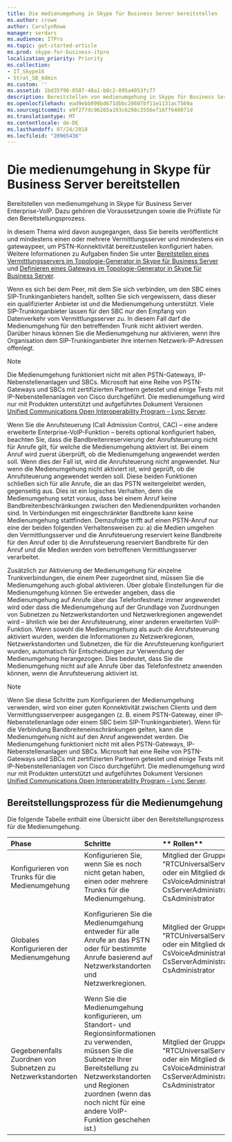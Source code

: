```yaml
---
title: Die medienumgehung in Skype für Business Server bereitstellen
ms.author: crowe
author: CarolynRowe
manager: serdars
ms.audience: ITPro
ms.topic: get-started-article
ms.prod: skype-for-business-itpro
localization_priority: Priority
ms.collection:
- IT_Skype16
- Strat_SB_Admin
ms.custom: ''
ms.assetid: 1bd35f90-8587-48a1-b0c2-095a4053fc77
description: Bereitstellen von medienumgehung in Skype für Business Server Enterprise-VoIP. Dazu gehören die Voraussetzungen sowie die Prüfliste für den Bereitstellungsprozess.
ms.openlocfilehash: ead9ebb099bd671dbbc28607bf11e1131ac7569a
ms.sourcegitcommit: e9f277dc96265a193c6298c3556ef16ff640071d
ms.translationtype: MT
ms.contentlocale: de-DE
ms.lasthandoff: 07/24/2018
ms.locfileid: "20965436"
---
```

# <a name="deploy-media-bypass-in-skype-for-business-server"></a>Die medienumgehung in Skype für Business Server bereitstellen
 
Bereitstellen von medienumgehung in Skype für Business Server Enterprise-VoIP. Dazu gehören die Voraussetzungen sowie die Prüfliste für den Bereitstellungsprozess.
  
In diesem Thema wird davon ausgegangen, dass Sie bereits veröffentlicht und mindestens einen oder mehrere Vermittlungsserver und mindestens ein gatewaypeer, um PSTN-Konnektivität bereitzustellen konfiguriert haben. Weitere Informationen zu Aufgaben finden Sie unter [Bereitstellen eines Vermittlungsservers im Topologie-Generator in Skype für Business Server](deploy-a-mediation-server.md) und [Definieren eines Gateways im Topologie-Generator in Skype für Business Server](define-a-gateway.md).
  
 Wenn es sich bei dem Peer, mit dem Sie sich verbinden, um den SBC eines SIP-Trunkinganbieters handelt, sollten Sie sich vergewissern, dass dieser ein qualifizierter Anbieter ist und die Medienumgehung unterstützt. Viele SIP-Trunkinganbieter lassen für den SBC nur den Empfang von Datenverkehr vom Vermittlungsserver zu. In diesem Fall darf die Medienumgehung für den betreffenden Trunk nicht aktiviert werden. Darüber hinaus können Sie die Medienumgehung nur aktivieren, wenn Ihre Organisation dem SIP-Trunkinganbieter ihre internen Netzwerk-IP-Adressen offenlegt.
  
> [!NOTE]
> Die Medienumgehung funktioniert nicht mit allen PSTN-Gateways, IP-Nebenstellenanlagen und SBCs. Microsoft hat eine Reihe von PSTN-Gateways und SBCs mit zertifizierten Partnern getestet und einige Tests mit IP-Nebenstellenanlagen von Cisco durchgeführt. Die medienumgehung wird nur mit Produkten unterstützt und aufgeführtes Dokument Versionen [Unified Communications Open Interoperability Program – Lync Server](https://go.microsoft.com/fwlink/p/?linkId=214406). 
  
Wenn Sie die Anrufsteuerung (Call Admission Control, CAC) – eine andere erweiterte Enterprise-VoIP-Funktion – bereits optional konfiguriert haben, beachten Sie, dass die Bandbreitenreservierung der Anrufsteuerung nicht für Anrufe gilt, für welche die Medienumgehung aktiviert ist. Bei einem Anruf wird zuerst überprüft, ob die Medienumgehung angewendet werden soll. Wenn dies der Fall ist, wird die Anrufsteuerung nicht angewendet. Nur wenn die Medienumgehung nicht aktiviert ist, wird geprüft, ob die Anrufsteuerung angewendet werden soll. Diese beiden Funktionen schließen sich für alle Anrufe, die an das PSTN weitergeleitet werden, gegenseitig aus. Dies ist ein logisches Verhalten, denn die Medienumgehung setzt voraus, dass bei einem Anruf keine Bandbreitenbeschränkungen zwischen den Medienendpunkten vorhanden sind. In Verbindungen mit eingeschränkter Bandbreite kann keine Medienumgehung stattfinden. Demzufolge trifft auf einen PSTN-Anruf nur eine der beiden folgenden Verhaltensweisen zu: a) die Medien umgehen den Vermittlungsserver und die Anrufsteuerung reserviert keine Bandbreite für den Anruf oder b) die Anrufsteuerung reserviert Bandbreite für den Anruf und die Medien werden vom betroffenen Vermittlungsserver verarbeitet.
  
Zusätzlich zur Aktivierung der Medienumgehung für einzelne Trunkverbindungen, die einem Peer zugeordnet sind, müssen Sie die Medienumgehung auch global aktivieren. Über globale Einstellungen für die Medienumgehung können Sie entweder angeben, dass die Medienumgehung auf Anrufe über das Telefonfestnetz immer angewendet wird oder dass die Medienumgehung auf der Grundlage von Zuordnungen von Subnetzen zu Netzwerkstandorten und Netzwerkregionen angewendet wird – ähnlich wie bei der Anrufsteuerung, einer anderen erweiterten VoIP-Funktion. Wenn sowohl die Medienumgehung als auch die Anrufsteuerung aktiviert wurden, werden die Informationen zu Netzwerkregionen, Netzwerkstandorten und Subnetzen, die für die Anrufsteuerung konfiguriert wurden, automatisch für Entscheidungen zur Verwendung der Medienumgehung herangezogen. Dies bedeutet, dass Sie die Medienumgehung nicht auf alle Anrufe über das Telefonfestnetz anwenden können, wenn die Anrufsteuerung aktiviert ist.
  
> [!NOTE]
> Wenn Sie diese Schritte zum Konfigurieren der Medienumgehung verwenden, wird von einer guten Konnektivität zwischen Clients und dem Vermittlungsserverpeer ausgegangen (z. B. einem PSTN-Gateway, einer IP-Nebenstellenanlage oder einem SBC beim SIP-Trunkinganbieter). Wenn für die Verbindung Bandbreiteneinschränkungen gelten, kann die Medienumgehung nicht auf den Anruf angewendet werden. Die Medienumgehung funktioniert nicht mit allen PSTN-Gateways, IP-Nebenstellenanlagen und SBCs. Microsoft hat eine Reihe von PSTN-Gateways und SBCs mit zertifizierten Partnern getestet und einige Tests mit IP-Nebenstellenanlagen von Cisco durchgeführt. Die medienumgehung wird nur mit Produkten unterstützt und aufgeführtes Dokument Versionen [Unified Communications Open Interoperability Program – Lync Server](https://go.microsoft.com/fwlink/p/?linkId=214406). 
  
## <a name="deployment-process-for-media-bypass"></a>Bereitstellungsprozess für die Medienumgehung

Die folgende Tabelle enthält eine Übersicht über den Bereitstellungsprozess für die Medienumgehung. 
  
|**Phase**|**Schritte**|** Rollen**|**Bereitstellungsdokumentation**|
|:-----|:-----|:-----|:-----|
|Konfigurieren von Trunks für die Medienumgehung  <br/> |Konfigurieren Sie, wenn Sie es noch nicht getan haben, einen oder mehrere Trunks für die Medienumgehung.  <br/> | Mitglied der Gruppe "RTCUniversalServerAdmins" oder ein Mitglied der Rolle CsVoiceAdministrator, CsServerAdministrator oder CsAdministrator <br/> |[Konfigurieren eines Trunks mit medienumgehung in Skype für Business Server](configure-trunk-with-media-bypass.md) <br/> |
|Globales Konfigurieren der Medienumgehung  <br/> |Konfigurieren Sie die Medienumgehung entweder für alle Anrufe an das PSTN oder für bestimmte Anrufe basierend auf Netzwerkstandorten und Netzwerkregionen.  <br/> | Mitglied der Gruppe "RTCUniversalServerAdmins" oder ein Mitglied der Rolle CsVoiceAdministrator, CsServerAdministrator oder CsAdministrator <br/> |[Konfigurieren der medienumgehung in Skype für Business Server zum dauerhaften Umgehung des Vermittlungsservers](bypass-the-mediation-server.md) <br/> [Konfigurieren von globalen Einstellungen für die medienumgehung in Skype für Business Server der Standorte und Regionen verwenden](use-site-and-region-information.md) <br/> |
|Gegebenenfalls Zuordnen von Subnetzen zu Netzwerkstandorten  <br/> |Wenn Sie die Medienumgehung konfigurieren, um Standort- und Regionsinformationen zu verwenden, müssen Sie die Subnetze Ihrer Bereitstellung zu Netzwerkstandorten und Regionen zuordnen (wenn das noch nicht für eine andere VoIP-Funktion geschehen ist.)  <br/> | Mitglied der Gruppe "RTCUniversalServerAdmins" oder ein Mitglied der Rolle CsVoiceAdministrator, CsServerAdministrator oder CsAdministrator <br/> |[Associate a subnet with a network site](deploy-network.md#BKMK_AssociateSubnets) <br/> |
   


